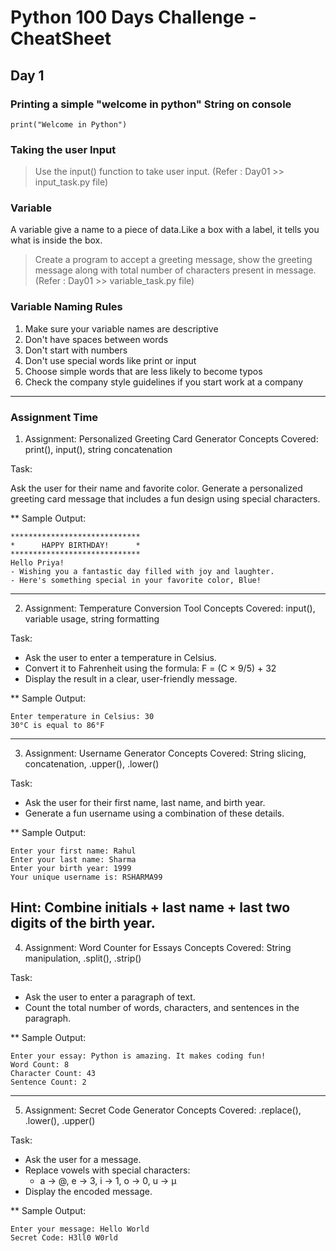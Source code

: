 # Python 100 Days Challenge - CheatSheet

## Day 1

### Printing a simple "welcome in python" String on console

```
print("Welcome in Python")
```

### Taking the user Input
> Use the input() function to take user input. (Refer :  Day01 >> input_task.py file)

### Variable

A variable give a name to a piece of data.Like a box with a label, it tells you what is inside the box.

> Create a program to accept a greeting message, show the greeting message along with total number of characters present in message.  (Refer :  Day01 >> variable_task.py file)

### Variable Naming Rules

1. Make sure your variable names are descriptive
2. Don't have spaces between words
3. Don't start with numbers
4. Don't use special words like print or input
5. Choose simple words that are less likely to become typos
6. Check the company style guidelines if you start work at a company
-----
### Assignment Time

1. Assignment: Personalized Greeting Card Generator
Concepts Covered: print(), input(), string concatenation

Task:

Ask the user for their name and favorite color.
Generate a personalized greeting card message that includes a fun design using special characters.

** Sample Output:

```
*****************************
*      HAPPY BIRTHDAY!      *
*****************************
Hello Priya! 
- Wishing you a fantastic day filled with joy and laughter.
- Here's something special in your favorite color, Blue!
```
-----
2. Assignment: Temperature Conversion Tool
Concepts Covered: input(), variable usage, string formatting

Task:

- Ask the user to enter a temperature in Celsius.
- Convert it to Fahrenheit using the formula: F = (C × 9/5) + 32
- Display the result in a clear, user-friendly message.

** Sample Output:

```
Enter temperature in Celsius: 30
30°C is equal to 86°F
```
-----
3. Assignment: Username Generator
Concepts Covered: String slicing, concatenation, .upper(), .lower()

Task:

- Ask the user for their first name, last name, and birth year.
- Generate a fun username using a combination of these details.

** Sample Output:

```
Enter your first name: Rahul
Enter your last name: Sharma
Enter your birth year: 1999
Your unique username is: RSHARMA99
```

Hint: Combine initials + last name + last two digits of the birth year.
-----
4. Assignment: Word Counter for Essays
Concepts Covered: String manipulation, .split(), .strip()

Task:

- Ask the user to enter a paragraph of text.
- Count the total number of words, characters, and sentences in the paragraph.

** Sample Output:

```
Enter your essay: Python is amazing. It makes coding fun!
Word Count: 8
Character Count: 43
Sentence Count: 2
```
-----

5. Assignment: Secret Code Generator
Concepts Covered: .replace(), .lower(), .upper()

Task:

- Ask the user for a message.
- Replace vowels with special characters:
	- a → @, e → 3, i → 1, o → 0, u → µ
- Display the encoded message.

** Sample Output:

```
Enter your message: Hello World
Secret Code: H3ll0 W0rld
```